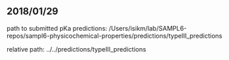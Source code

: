 ## 2018/01/29

path to submitted pKa predictions: /Users/isikm/lab/SAMPL6-repos/sampl6-physicochemical-properties/predictions/typeIII_predictions

relative path: ../../predictions/typeIII_predictions


